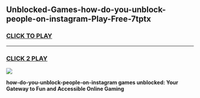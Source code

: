 
## Unblocked-Games-how-do-you-unblock-people-on-instagram-Play-Free-7tptx
<h3>
<a href="https://premium76.site?title=how-do-you-unblock-people-on-instagram&ref=23A">CLICK TO PLAY</a></h3>
<hr>

<h3>
<a href="https://premium76.site?title=how-do-you-unblock-people-on-instagram&ref=23A">CLICK 2 PLAY</a>
  
</h3>

<a href="https://premium76.site?title=how-do-you-unblock-people-on-instagram&ref=23A"><img src="https://clearcache.store/games.png"></a>


**how-do-you-unblock-people-on-instagram games unblocked: Your Gateway to Fun and Accessible Online Gaming**
